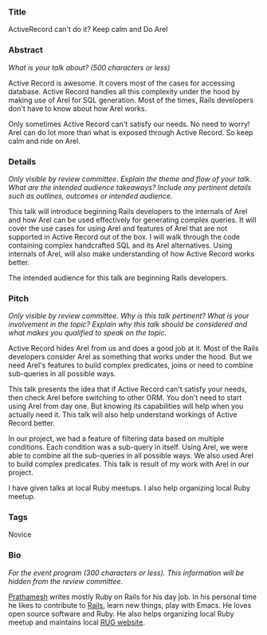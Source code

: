 ### Title

ActiveRecord can't do it? Keep calm and Do Arel

### Abstract

_What is your talk about? (500 characters or less)_

Active Record is awesome. It covers most of the cases for accessing
database. Active Record handles all this complexity under the hood by making use
of Arel for SQL generation. Most of the times, Rails developers don't have
to know about how Arel works.

Only sometimes Active Record can't satisfy our needs. No need to
worry! Arel can do lot more than what is exposed through Active
Record. So keep calm and ride on Arel.

### Details

_Only visible by review committee._
_Explain the theme and flow of your talk. What are the intended audience takeaways?_
_Include any pertinent details such as outlines, outcomes or intended audience._

This talk will introduce beginning Rails developers to the internals
of Arel and how Arel can be used effectively for generating complex
queries. It will cover the use cases for using Arel and  features of
Arel that are not supported in Active Record out of the box. I will
walk through the code containing complex handcrafted SQL and its Arel
alternatives. Using internals of Arel, will also make
understanding of how Active Record works better.

The intended audience for this talk are beginning Rails developers.

### Pitch

_Only visible by review committee._
_Why is this talk pertinent? What is your involvement in the topic?_
_Explain why this talk should be considered and what makes you qualified to speak on the topic._

Active Record hides Arel from us and does a good job at it. Most of
the Rails developers consider Arel as something that works under the
hood. But we need Arel's features to build complex predicates, joins or need to
combine sub-queries in all possible ways.

This talk presents the idea that if Active Record can't satisfy your
needs, then check Arel before switching to other ORM. You don't need
to start using Arel from day one. But knowing its capabilities will
help when you actually need it. This talk will also help understand
workings of Active Record better.

In our project, we had a feature of filtering data based on multiple
conditions. Each condition was a sub-query in itself. Using Arel, we
were able to combine all the sub-queries in all possible ways. We also
used Arel to build complex predicates. This talk is result of my work
with Arel in our project.

I have given talks at local Ruby meetups. I also help organizing local Ruby meetup.

### Tags

Novice

### Bio

_For the event program (300 characters or less)._
_This information will be hidden from the review committee._

[Prathamesh](https://github.com/prathamesh-sonpatki) writes mostly Ruby on Rails for his day job.
In his personal time he likes to contribute to
[Rails](http://contributors.rubyonrails.org/contributors/prathamesh-sonpatki/commits),
learn new things, play with Emacs. He loves open source software and Ruby.
He also helps organizing local Ruby meetup and maintains local [RUG website](http://www.punerb.org).
